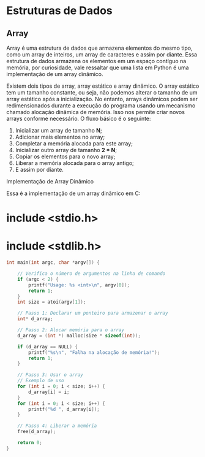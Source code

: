 # Estruturas de Dados
## Array

Array é uma estrutura de dados que armazena elementos do mesmo tipo, como um array de inteiros, um array de caracteres e assim por diante. Essa estrutura de dados armazena os elementos em um espaço contíguo na memória, por curiosidade, vale ressaltar que uma lista em Python é uma implementação de um array dinâmico.

Existem dois tipos de array, array estático e array dinâmico. O array estático tem um tamanho constante, ou seja, não podemos alterar o tamanho de um array estático após a inicialização. No entanto, arrays dinâmicos podem ser redimensionados durante a execução do programa usando um mecanismo chamado alocação dinâmica de memória. Isso nos permite criar novos arrays conforme necessário. O fluxo básico é o seguinte:

1. Inicializar um array de tamanho **N**;
2. Adicionar mais elementos no array;
3. Completar a memória alocada para este array;
4. Inicializar outro array de tamanho **2 * N**;
5. Copiar os elementos para o novo array;
6. Liberar a memória alocada para o array antigo;
7. E assim por diante.

Implementação de Array Dinâmico

Essa é a implementação de um array dinâmico em C:
# include <stdio.h>
# include <stdlib.h>
```C
int main(int argc, char *argv[]) {

    // Verifica o número de argumentos na linha de comando
    if (argc < 2) {
        printf("Usage: %s <int>\n", argv[0]);
        return 1;
    }
    int size = atoi(argv[1]);

    // Passo 1: Declarar um ponteiro para armazenar o array
    int* d_array;

    // Passo 2: Alocar memória para o array
    d_array = (int *) malloc(size * sizeof(int));

    if (d_array == NULL) {
        printf("%s\n", "Falha na alocação de memória!");
        return 1;
    }

    // Passo 3: Usar o array
    // Exemplo de uso
    for (int i = 0; i < size; i++) {
        d_array[i] = i;
    }
    for (int i = 0; i < size; i++) {
        printf("%d ", d_array[i]);
    }

    // Passo 4: Liberar a memória
    free(d_array);

    return 0;
}
```
